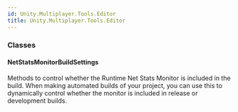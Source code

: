 ```yaml
---
id: Unity.Multiplayer.Tools.Editor
title: Unity.Multiplayer.Tools.Editor
---
```


### Classes

#### NetStatsMonitorBuildSettings

Methods to control whether the Runtime Net Stats Monitor is included in
the build. When making automated builds of your project, you can use
this to dynamically control whether the monitor is included in release
or development builds.